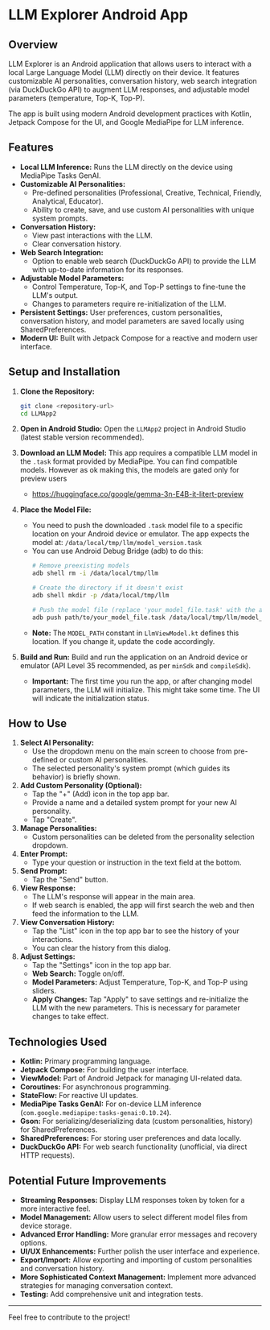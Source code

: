 # LLM Explorer Android App

## Overview

LLM Explorer is an Android application that allows users to interact with a local Large Language Model (LLM) directly on their device. It features customizable AI personalities, conversation history, web search integration (via DuckDuckGo API) to augment LLM responses, and adjustable model parameters (temperature, Top-K, Top-P).

The app is built using modern Android development practices with Kotlin, Jetpack Compose for the UI, and Google MediaPipe for LLM inference.

## Features

*   **Local LLM Inference:** Runs the LLM directly on the device using MediaPipe Tasks GenAI.
*   **Customizable AI Personalities:**
    *   Pre-defined personalities (Professional, Creative, Technical, Friendly, Analytical, Educator).
    *   Ability to create, save, and use custom AI personalities with unique system prompts.
*   **Conversation History:**
    *   View past interactions with the LLM.
    *   Clear conversation history.
*   **Web Search Integration:**
    *   Option to enable web search (DuckDuckGo API) to provide the LLM with up-to-date information for its responses.
*   **Adjustable Model Parameters:**
    *   Control Temperature, Top-K, and Top-P settings to fine-tune the LLM's output.
    *   Changes to parameters require re-initialization of the LLM.
*   **Persistent Settings:** User preferences, custom personalities, conversation history, and model parameters are saved locally using SharedPreferences.
*   **Modern UI:** Built with Jetpack Compose for a reactive and modern user interface.

## Setup and Installation

1.  **Clone the Repository:**
    ```bash
    git clone <repository-url>
    cd LLMApp2
    ```

2.  **Open in Android Studio:**
    Open the `LLMApp2` project in Android Studio (latest stable version recommended).

3.  **Download an LLM Model:**
    This app requires a compatible LLM model in the `.task` format provided by MediaPipe. You can find compatible models. However as ok making this, the models are gated only for preview users
    *   https://huggingface.co/google/gemma-3n-E4B-it-litert-preview

5.  **Place the Model File:**
    *   You need to push the downloaded `.task` model file to a specific location on your Android device or emulator. The app expects the model at:
        `/data/local/tmp/llm/model_version.task`
    *   You can use Android Debug Bridge (adb) to do this:
        ```bash
        # Remove preexisting models
        adb shell rm -i /data/local/tmp/llm
        
        # Create the directory if it doesn't exist
        adb shell mkdir -p /data/local/tmp/llm

        # Push the model file (replace 'your_model_file.task' with the actual filename)
        adb push path/to/your_model_file.task /data/local/tmp/llm/model_version.task
        ```
    *   **Note:** The `MODEL_PATH` constant in `LlmViewModel.kt` defines this location. If you change it, update the code accordingly.

6.  **Build and Run:**
    Build and run the application on an Android device or emulator (API Level 35 recommended, as per `minSdk` and `compileSdk`).

    *   **Important:** The first time you run the app, or after changing model parameters, the LLM will initialize. This might take some time. The UI will indicate the initialization status.

## How to Use

1.  **Select AI Personality:**
    *   Use the dropdown menu on the main screen to choose from pre-defined or custom AI personalities.
    *   The selected personality's system prompt (which guides its behavior) is briefly shown.
2.  **Add Custom Personality (Optional):**
    *   Tap the "+" (Add) icon in the top app bar.
    *   Provide a name and a detailed system prompt for your new AI personality.
    *   Tap "Create".
3.  **Manage Personalities:**
    *   Custom personalities can be deleted from the personality selection dropdown.
4.  **Enter Prompt:**
    *   Type your question or instruction in the text field at the bottom.
5.  **Send Prompt:**
    *   Tap the "Send" button.
6.  **View Response:**
    *   The LLM's response will appear in the main area.
    *   If web search is enabled, the app will first search the web and then feed the information to the LLM.
7.  **View Conversation History:**
    *   Tap the "List" icon in the top app bar to see the history of your interactions.
    *   You can clear the history from this dialog.
8.  **Adjust Settings:**
    *   Tap the "Settings" icon in the top app bar.
    *   **Web Search:** Toggle on/off.
    *   **Model Parameters:** Adjust Temperature, Top-K, and Top-P using sliders.
    *   **Apply Changes:** Tap "Apply" to save settings and re-initialize the LLM with the new parameters. This is necessary for parameter changes to take effect.

## Technologies Used

*   **Kotlin:** Primary programming language.
*   **Jetpack Compose:** For building the user interface.
*   **ViewModel:** Part of Android Jetpack for managing UI-related data.
*   **Coroutines:** For asynchronous programming.
*   **StateFlow:** For reactive UI updates.
*   **MediaPipe Tasks GenAI:** For on-device LLM inference (`com.google.mediapipe:tasks-genai:0.10.24`).
*   **Gson:** For serializing/deserializing data (custom personalities, history) for SharedPreferences.
*   **SharedPreferences:** For storing user preferences and data locally.
*   **DuckDuckGo API:** For web search functionality (unofficial, via direct HTTP requests).

## Potential Future Improvements

*   **Streaming Responses:** Display LLM responses token by token for a more interactive feel.
*   **Model Management:** Allow users to select different model files from device storage.
*   **Advanced Error Handling:** More granular error messages and recovery options.
*   **UI/UX Enhancements:** Further polish the user interface and experience.
*   **Export/Import:** Allow exporting and importing of custom personalities and conversation history.
*   **More Sophisticated Context Management:** Implement more advanced strategies for managing conversation context.
*   **Testing:** Add comprehensive unit and integration tests.

---

Feel free to contribute to the project!
